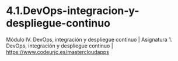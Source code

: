 # 4.1.DevOps-integracion-y-despliegue-continuo
Módulo IV. DevOps, integración y despliegue continuo | Asignatura 1. DevOps, integración y despliegue continuo | https://www.codeurjc.es/mastercloudapps
